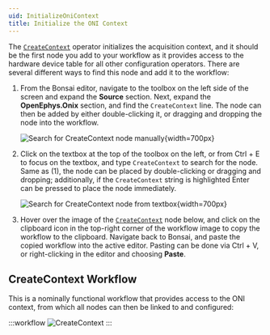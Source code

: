 ```yaml
---
uid: InitializeOniContext
title: Initialize the ONI Context
---
```


The [`CreateContext`](xref:OpenEphys.Onix.CreateContext) operator initializes the acquisition context, and it should be the first node you add to your workflow as it provides access to the hardware device table for all other configuration operators. There are several different ways to find this node and add it to the workflow:

1. From the Bonsai editor, navigate to the toolbox on the left side of the screen and expand the **Source** section. Next, expand the **OpenEphys.Onix** section, and find the `CreateContext` line. The node can then be added by either double-clicking it, or dragging and dropping the node into the workflow.

    ![Search for CreateContext node manually](~/images/bonsai-editor-place-create-context-manually.png){width=700px}

2. Click on the textbox at the top of the toolbox on the left, or from Ctrl + E to focus on the textbox, and type `CreateContext` to search for the node. Same as (1), the node can be placed by double-clicking or dragging and dropping; additionally, if the `CreateContext` string is highlighted Enter can be pressed to place the node immediately.

    ![Search for CreateContext node from textbox](~/images/bonsai-editor-place-create-context-search.png){width=700px}

3. Hover over the image of the [`CreateContext`](xref:OpenEphys.Onix.CreateContext) node below, and click on the clipboard icon in the top-right corner of the workflow image to copy the workflow to the clipboard. Navigate back to Bonsai, and paste the copied workflow into the active editor. Pasting can be done via Ctrl + V, or right-clicking in the editor and choosing **Paste**.

## CreateContext Workflow

This is a nominally functional workflow that provides access to the ONI context, from which all nodes can then be linked to and configured:

:::workflow 
![CreateContext](~/workflows/onix-createcontext.bonsai)
:::
